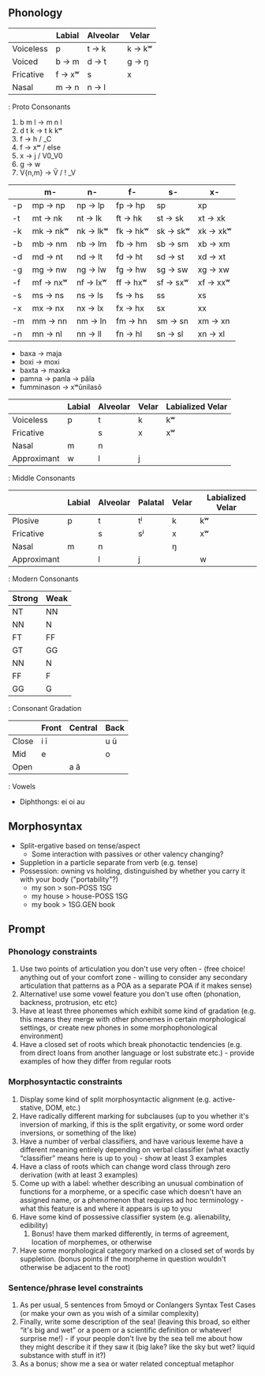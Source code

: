 ## Phonology

|             | Labial | Alveolar | Velar  |
| ---         | ---    | ---      | ---    |
| Voiceless   | p      | t → k    | k → kʷ |
| Voiced      | b → m  | d → t    | g → ŋ  |
| Fricative   | f → xʷ | s        | x      |
| Nasal       | m → n  | n → l    |        |
: Proto Consonants

1. b m l → m n l
1. d t k → t k kʷ
1. f → h / _C
1. f → xʷ / else
1. x → j / V0_V0
1. g → w
1. V{n,m} → Ṽ / ! _V

|         | m-       | n-       | f-       | s-       | x-       |
| ---     | ---      | ---      | ---      | ---      | ---      |
| -p      | mp → np  | np → lp  | fp → hp  | sp       | xp       |
| -t      | mt → nk  | nt → lk  | ft → hk  | st → sk  | xt → xk  |
| -k      | mk → nkʷ | nk → lkʷ | fk → hkʷ | sk → skʷ | xk → xkʷ |
| -b      | mb → nm  | nb → lm  | fb → hm  | sb → sm  | xb → xm  |
| -d      | md → nt  | nd → lt  | fd → ht  | sd → st  | xd → xt  |
| -g      | mg → nw  | ng → lw  | fg → hw  | sg → sw  | xg → xw  |
| -f      | mf → nxʷ | nf → lxʷ | ff → hxʷ | sf → sxʷ | xf → xxʷ |
| -s      | ms → ns  | ns → ls  | fs → hs  | ss       | xs       |
| -x      | mx → nx  | nx → lx  | fx → hx  | sx       | xx       |
| -m      | mm → nn  | nm → ln  | fm → hn  | sm → sn  | xm → xn  |
| -n      | mn → nl  | nn → ll  | fn → hl  | sn → sl  | xn → xl  |

- baxa → maja
- boxi → moxi
- baxta → maxka
- pamna → panla → pãla
- fumminason → xʷũnilasõ

|             | Labial | Alveolar | Velar | Labialized Velar |
| ---         | ---    | ---      | ---   | ---              |
| Voiceless   | p      | t        | k     | kʷ               |
| Fricative   |        | s        | x     | xʷ               |
| Nasal       | m      | n        |       |                  |
| Approximant | w      | l        | j     |                  |
: Middle Consonants

|             | Labial | Alveolar | Palatal | Velar | Labialized Velar |
| ---         | ---    | ---      | ---     | ---   | ---              |
| Plosive     | p      | t        | tʲ      | k     | kʷ               |
| Fricative   |        | s        | sʲ      | x     | xʷ               |
| Nasal       | m      | n        |         | ŋ     |                  |
| Approximant |        | l        | j       |       | w                |
: Modern Consonants

| Strong | Weak |
| ---    | ---  |
| NT     | NN   |
| NN     | N    |
| FT     | FF   |
| GT     | GG   |
| NN     | N    |
| FF     | F    |
| GG     | G    |
: Consonant Gradation

|        | Front | Central | Back |
| ---    | ---   | ---     | ---  |
| Close  | i ĩ   |         | u ũ  |
| Mid    | e     |         | o    |
| Open   |       | a ã     |      |
: Vowels

- Diphthongs: ei oi au

## Morphosyntax

- Split-ergative based on tense/aspect
    - Some interaction with passives or other valency changing?
- Suppletion in a particle separate from verb (e.g. tense)
- Possession: owning vs holding, distinguished by whether you carry it with your body ("portability"?)
    - my son > son-POSS 1SG
    - my house > house-POSS 1SG
    - my book > 1SG.GEN book

## Prompt

### Phonology constraints

1. Use two points of articulation you don't use very often - (free choice! anything out of your comfort zone - willing to consider any secondary articulation that patterns as a POA as a separate POA if it makes sense)
1. Alternative! use some vowel feature you don't use often (phonation, backness, protrusion, etc etc)
1. Have at least three phonemes which exhibit some kind of gradation (e.g. this means they merge with other phonemes in certain morphological settings, or create new phones in some morphophonological environment)
1. Have a closed set of roots which break phonotactic tendencies (e.g. from direct loans from another language or lost substrate etc.) - provide examples of how they differ from regular roots

### Morphosyntactic constraints

1. Display some kind of split morphosyntactic alignment (e.g. active-stative, DOM, etc.) 
1. Have radically different marking for subclauses (up to you whether it's inversion of marking, if this is the split ergativity, or some word order inversions, or something of the like) 
1. Have a number of verbal classifiers, and have various lexeme have a different meaning entirely depending on verbal classifier (what exactly “classifier” means here is up to you) - show at least 3 examples
1. Have a class of roots which can change word class through zero derivation (with at least 3 examples)
1. Come up with a label: whether describing an unusual combination of functions for a morpheme, or a specific case which doesn't have an assigned name, or a phenomenon that requires ad hoc terminology - what this feature is and where it appears is up to you 
1. Have some kind of possessive classifier system (e.g. alienability, edibility) 
    1. Bonus! have them marked differently, in terms of agreement, location of morphemes, or otherwise
1. Have some morphological category marked on a closed set of words by suppletion. (bonus points if the morpheme in question wouldn't otherwise be adjacent to the root)

### Sentence/phrase level constraints

1. As per usual, 5 sentences from 5moyd or Conlangers Syntax Test Cases (or make your own as you wish of a similar complexity)
1. Finally, write some description of the sea! (leaving this broad, so either “it's big and wet” or a poem or a scientific definition or whatever! surprise me!) - if your people don't live by the sea tell me about how they might describe it if they saw it (big lake? like the sky but wet? liquid substance with stuff in it?) 
1. As a bonus; show me a sea or water related conceptual metaphor

